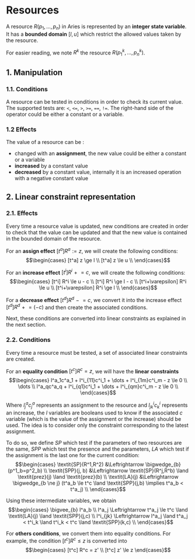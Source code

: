 # Resources

A resource $R(p_1,\dots,p_n)$ in Aries is represented by an **integer state variable**.
It has a **bounded domain** $[l,u]$ which restrict the allowed values taken by the resource.

For easier reading, we note $R^k$ the resource $R(p^k_1,\dots,p^k_n)$.

## 1. Manipulation

### 1.1. Conditions

A resource can be tested in conditions in order to check its current value.
The supported tests are: `<`, `<=`, `>`, `>=`, `==`, `!=`.
The right-hand side of the operator could be either a constant or a variable.

### 1.2 Effects

The value of a resource can be :
- changed with an **assignment**, the new value could be either a constant or a variable
- **increased** by a constant value
- **decreased** by a constant value, internally it is an increased operation with a negative constant value

## 2. Linear constraint representation

### 2.1. Effects

Every time a resource value is updated, new conditions are created in order to check that the value can be updated and that the new value is contained in the bounded domain of the resource.

For an **assign effect** $[t^a] R^a := z$, we will create the following conditions:
$$\begin{cases}
[t^a] z \ge l \\
[t^a] z \le u \\
\end{cases}$$

For an **increase effect** $[t^i] R^i \mathrel{+}= c$, we will create the following conditions:
$$\begin{cases}
[t^i] R^i \le u - c \\
[t^i] R^i \ge l - c \\
[t^i+\varepsilon] R^i \le u \\
[t^i+\varepsilon] R^i \ge l \\
\end{cases}$$

For a **decrease effect** $[t^d] R^d \mathrel{-}= c$, we convert it into the increase effect $[t^d] R^d \mathrel{+}= (-c)$ and then create the associated conditions.

Next, these conditions are converted into linear constraints as explained in the next section.

### 2.2. Conditions

Every time a resource must be tested, a set of associated linear constraints are created.

For an **equality condition** $[t^c] R^c = z$, we will have the **linear constraints**
$$\begin{cases}
l^a_1c^a_1 + l^i_{11}c^i_1 + \dots + l^i_{1m}c^i_m - z \le 0 \\
\dots \\
l^a_qc^a_q + l^i_{q1}c^i_1 + \dots + l^i_{qm}c^i_m - z \le 0 \\
\end{cases}$$

Where $l^a_jc^a_j$ represents an assignment to the resource and $l^i_{jk}c^i_k$ represents an increase, the $l$ variables are booleans used to know if the associated $c$ variable (which is the value of the assignment or the increase) should be used. The idea is to consider only the constraint corresponding to the latest assignment. 

To do so, we define $\textit{SP}$ which test if the parameters of two resources are the same, $\textit{SPP}$ which test the presence and the parameters, $\textit{LA}$ which test if the assignment is the last one for the current condition:
$$\begin{cases}
\textit{SP}(R^1,R^2) &\Leftrightarrow \bigwedge_{b} (p^1_b=p^2_b) \\
\textit{SPP}(j, b) &\Leftrightarrow \textit{SP}(R^j,R^b) \land \textit{prez}(j) \land \textit{prez}(b) \\
\textit{LA}(j) &\Leftrightarrow \bigwedge_{b \ne j} (t^a_b \le t^c \land \textit{SPP}(j,b) \implies t^a_b < t^a_j) \\
\end{cases}$$

Using these intermediate variables, we obtain
$$\begin{cases}
\bigvee_{b} l^a_b \\
l^a_j \Leftrightarrow t^a_j \le t^c \land \textit{LA}(j) \land \textit{SPP}(j,c) \\
l^i_{jk} \Leftrightarrow l^a_j \land t^a_j < t^i_k \land t^i_k < t^c \land \textit{SPP}(k,c) \\
\end{cases}$$

For **others conditions**, we convert them into equality conditions. For example, the condition $[t^c] R^c \le z$ is converted into
$$\begin{cases}
[t^c] R^c = z' \\
[t^c] z' \le z
\end{cases}$$